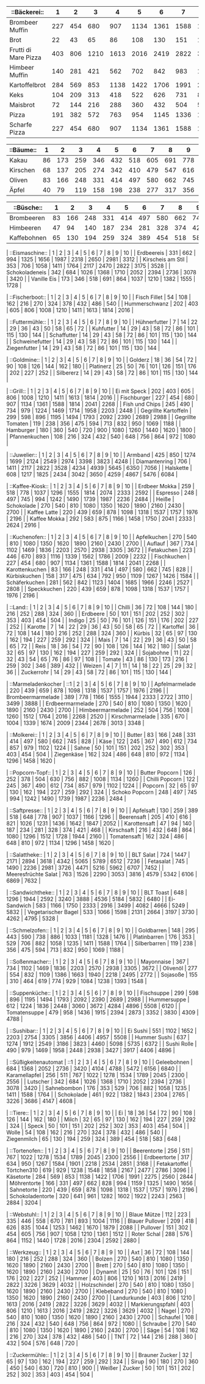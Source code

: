 
| ::Bäckerei:: | 1 | 2 | 3 | 4 | 5 | 6 | 7 | 8 | 9 | 10 |
|--------------|---|---|---|---|---|---|---|---|---|----|
| Brombeer Muffin | 227 | 454 | 680 | 907 | 1134 | 1361 | 1588 | 1814 | 2041 | 2268 |
| Brot | 22 | 43 | 65 | 86 | 108 | 130 | 151 | 173 | 194 | 216 |
| Frutti di Mare Pizza | 403 | 806 | 1210 | 1613 | 2016 | 2419 | 2822 | 3226 | 3629 | 4032 |
| Himbeer Muffin | 140 | 281 | 421 | 562 | 702 | 842 | 983 | 1123 | 1264 | 1404 |
| Kartoffelbrot | 284 | 569 | 853 | 1138 | 1422 | 1706 | 1991 | 2275 | 2560 | 2844 |
| Keks | 104 | 209 | 313 | 418 | 522 | 626 | 731 | 835 | 940 | 1044 |
| Maisbrot | 72 | 144 | 216 | 288 | 360 | 432 | 504 | 576 | 648 | 720 |
| Pizza | 191 | 382 | 572 | 763 | 954 | 1145 | 1336 | 1526 | 1717 | 1908 |
| Scharfe Pizza | 227 | 454 | 680 | 907 | 1134 | 1361 | 1588 | 1814 | 2041 | 2268 |


| ::Bäume:: | 1 | 2 | 3 | 4 | 5 | 6 | 7 | 8 | 9 | 10 |
|--------------|---|---|---|---|---|---|---|---|---|----|
| Kakau | 86 | 173 | 259 | 346 | 432 | 518 | 605 | 691 | 778 | 864 |
| Kirschen | 68 | 137 | 205 | 274 | 342 | 410 | 479 | 547 | 616 | 684 |
| Oliven | 83 | 166 | 248 | 331 | 414 | 497 | 580 | 662 | 745 | 828 |
| Äpfel | 40 | 79 | 119 | 158 | 198 | 238 | 277 | 317 | 356 | 396 |


| ::Büsche:: | 1 | 2 | 3 | 4 | 5 | 6 | 7 | 8 | 9 | 10 |
|--------------|---|---|---|---|---|---|---|---|---|----|
| Brombeeren | 83 | 166 | 248 | 331 | 414 | 497 | 580 | 662 | 745 | 828 |
| Himbeeren | 47 | 94 | 140 | 187 | 234 | 281 | 328 | 374 | 421 | 468 |
| Kaffebohnen | 65 | 130 | 194 | 259 | 324 | 389 | 454 | 518 | 583 | 648 |


| ::Eismaschine:: | 1 | 2 | 3 | 4 | 5 | 6 | 7 | 8 | 9 | 10 |
| Erdbeereis | 331 | 662 | 994 | 1325 | 1656 | 1987 | 2318 | 2650 | 2981 | 3312 |
| Kirscheis am Stil | 353 | 706 | 1058 | 1411 | 1764 | 2117 | 2470 | 2822 | 3175 | 3528 |
| Schokoladeneis | 342 | 684 | 1026 | 1368 | 1710 | 2052 | 2394 | 2736 | 3078 | 3420 |
| Vanille Eis | 173 | 346 | 518 | 691 | 864 | 1037 | 1210 | 1382 | 1555 | 1728 |


| ::Fischerboot:: | 1 | 2 | 3 | 4 | 5 | 6 | 7 | 8 | 9 | 10 |
| Fisch Fillet | 54 | 108 | 162 | 216 | 270 | 324 | 378 | 432 | 486 | 540 |
| Hummerschwanz | 202 | 403 | 605 | 806 | 1008 | 1210 | 1411 | 1613 | 1814 | 2016 |


| ::Futtermühle:: | 1 | 2 | 3 | 4 | 5 | 6 | 7 | 8 | 9 | 10 |
| Hühnerfutter | 7 | 14 | 22 | 29 | 36 | 43 | 50 | 58 | 65 | 72 |
| Kuhfutter | 14 | 29 | 43 | 58 | 72 | 86 | 101 | 115 | 130 | 144 |
| Schaffutter | 14 | 29 | 43 | 58 | 72 | 86 | 101 | 115 | 130 | 144 |
| Schweinefutter | 14 | 29 | 43 | 58 | 72 | 86 | 101 | 115 | 130 | 144 |
| Ziegenfutter | 14 | 29 | 43 | 58 | 72 | 86 | 101 | 115 | 130 | 144 |


| ::Goldmine:: | 1 | 2 | 3 | 4 | 5 | 6 | 7 | 8 | 9 | 10 |
| Golderz | 18 | 36 | 54 | 72 | 90 | 108 | 126 | 144 | 162 | 180 |
| Platinerz | 25 | 50 | 76 | 101 | 126 | 151 | 176 | 202 | 227 | 252 |
| Silbererz | 14 | 29 | 43 | 58 | 72 | 86 | 101 | 115 | 130 | 144 |


| ::Grill:: | 1 | 2 | 3 | 4 | 5 | 6 | 7 | 8 | 9 | 10 |
| Ei mit Speck | 202 | 403 | 605 | 806 | 1008 | 1210 | 1411 | 1613 | 1814 | 2016 |
| Fischburger | 227 | 454 | 680 | 907 | 1134 | 1361 | 1588 | 1814 | 2041 | 2268 |
| Fish und Chips | 245 | 490 | 734 | 979 | 1224 | 1469 | 1714 | 1958 | 2203 | 2448 |
| Gegrillte Kartoffeln | 299 | 598 | 896 | 1195 | 1494 | 1793 | 2092 | 2390 | 2689 | 2988 |
| Gegrillte Tomaten | 119 | 238 | 356 | 475 | 594 | 713 | 832 | 950 | 1069 | 1188 |
| Hamburger | 180 | 360 | 540 | 720 | 900 | 1080 | 1260 | 1440 | 1620 | 1800 |
| Pfannenkuchen | 108 | 216 | 324 | 432 | 540 | 648 | 756 | 864 | 972 | 1080 |


| ::Juwelier:: | 1 | 2 | 3 | 4 | 5 | 6 | 7 | 8 | 9 | 10 |
| Armband | 425 | 850 | 1274 | 1699 | 2124 | 2549 | 2974 | 3398 | 3823 | 4248 |
| Diamantenring | 706 | 1411 | 2117 | 2822 | 3528 | 4234 | 4939 | 5645 | 6350 | 7056 |
| Halskette | 608 | 1217 | 1825 | 2434 | 3042 | 3650 | 4259 | 4867 | 5476 | 6084 |


| ::Kaffee-Kiosk:: | 1 | 2 | 3 | 4 | 5 | 6 | 7 | 8 | 9 | 10 |
| Erdbeer Mokka | 259 | 518 | 778 | 1037 | 1296 | 1555 | 1814 | 2074 | 2333 | 2592 |
| Espresso | 248 | 497 | 745 | 994 | 1242 | 1490 | 1739 | 1987 | 2236 | 2484 |
| Heiße | Schokolade | 270 | 540 | 810 | 1080 | 1350 | 1620 | 1890 | 2160 | 2430 | 2700 |
| Kaffee Latte | 220 | 439 | 659 | 878 | 1098 | 1318 | 1537 | 1757 | 1976 | 2196 |
| Kaffee Mokka | 292 | 583 | 875 | 1166 | 1458 | 1750 | 2041 | 2333 | 2624 | 2916 |


| ::Kuchenofen:: | 1 | 2 | 3 | 4 | 5 | 6 | 7 | 8 | 9 | 10 |
| Apfelkuchen | 270 | 540 | 810 | 1080 | 1350 | 1620 | 1890 | 2160 | 2430 | 2700 |
| Auflauf | 367 | 734 | 1102 | 1469 | 1836 | 2203 | 2570 | 2938 | 3305 | 3672 |
| Fetakuchen | 223 | 446 | 670 | 893 | 1116 | 1339 | 1562 | 1786 | 2009 | 2232 |
| Fischkuchen | 227 | 454 | 680 | 907 | 1134 | 1361 | 1588 | 1814 | 2041 | 2268 |
| Karottenkuchen | 83 | 166 | 248 | 331 | 414 | 497 | 580 | 662 | 745 | 828 |
| Kürbiskuchen | 158 | 317 | 475 | 634 | 792 | 950 | 1109 | 1267 | 1426 | 1584 |
| Schäferkuchen | 281 | 562 | 842 | 1123 | 1404 | 1685 | 1966 | 2246 | 2527 | 2808 |
| Speckkuchen | 220 | 439 | 659 | 878 | 1098 | 1318 | 1537 | 1757 | 1976 | 2196 |


| ::Land:: | 1 | 2 | 3 | 4 | 5 | 6 | 7 | 8 | 9 | 10 |
| Chilli | 36 | 72 | 108 | 144 | 180 | 216 | 252 | 288 | 324 | 360 |
| Erdbeere | 50 | 101 | 151 | 202 | 252 | 302 | 353 | 403 | 454 | 504 |
| Indigo | 25 | 50 | 76 | 101 | 126 | 151 | 176 | 202 | 227 | 252 |
| Karotte | 7 | 14 | 22 | 29 | 36 | 43 | 50 | 58 | 65 | 72 |
| Kartoffel | 36 | 72 | 108 | 144 | 180 | 216 | 252 | 288 | 324 | 360 |
| Kürbis | 32 | 65 | 97 | 130 | 162 | 194 | 227 | 259 | 292 | 324 |
| Mais | 7 | 14 | 22 | 29 | 36 | 43 | 50 | 58 | 65 | 72 |
| Reis | 18 | 36 | 54 | 72 | 90 | 108 | 126 | 144 | 162 | 180 |
| Salat | 32 | 65 | 97 | 130 | 162 | 194 | 227 | 259 | 292 | 324 |
| Sojabohne | 11 | 22 | 32 | 43 | 54 | 65 | 76 | 86 | 97 | 108 |
| Tomate | 43 | 86 | 130 | 173 | 216 | 259 | 302 | 346 | 389 | 432 |
| Weizen | 4 | 7 | 11 | 14 | 18 | 22 | 25 | 29 | 32 | 36 |
| Zuckerrohr | 14 | 29 | 43 | 58 | 72 | 86 | 101 | 115 | 130 | 144 |


| ::Marmeladenkocher | ::1 | 2 | 3 | 4 | 5 | 6 | 7 | 8 | 9 | 10 |
| Apfelmarmelade | 220 | 439 | 659 | 878 | 1098 | 1318 | 1537 | 1757 | 1976 | 2196 |
| Brombeermarmelade | 389 | 778 | 1166 | 1555 | 1944 | 2333 | 2722 | 3110 | 3499 | 3888 |
| Erdbeermarmelade | 270 | 540 | 810 | 1080 | 1350 | 1620 | 1890 | 2160 | 2430 | 2700 |
| Himbeermarmelade | 252 | 504 | 756 | 1008 | 1260 | 1512 | 1764 | 2016 | 2268 | 2520 |
| Kirschmarmelade | 335 | 670 | 1004 | 1339 | 1674 | 2009 | 2344 | 2678 | 3013 | 3348 |


| ::Molkerei:: | 1 | 2 | 3 | 4 | 5 | 6 | 7 | 8 | 9 | 10 |
| Butter | 83 | 166 | 248 | 331 | 414 | 497 | 580 | 662 | 745 | 828 |
| Käse | 122 | 245 | 367 | 490 | 612 | 734 | 857 | 979 | 1102 | 1224 |
| Sahne | 50 | 101 | 151 | 202 | 252 | 302 | 353 | 403 | 454 | 504 |
| Ziegenkäse | 162 | 324 | 486 | 648 | 810 | 972 | 1134 | 1296 | 1458 | 1620 |


| ::Popcorn-Topf:: | 1 | 2 | 3 | 4 | 5 | 6 | 7 | 8 | 9 | 10 |
| Butter Popcorn | 126 | 252 | 378 | 504 | 630 | 756 | 882 | 1008 | 1134 | 1260 |
| Chilli Popcorn | 122 | 245 | 367 | 490 | 612 | 734 | 857 | 979 | 1102 | 1224 |
| Popcorn | 32 | 65 | 97 | 130 | 162 | 194 | 227 | 259 | 292 | 324 |
| Schoko Popcorn | 248 | 497 | 745 | 994 | 1242 | 1490 | 1739 | 1987 | 2236 | 2484 |


| ::Saftpresse:: | 1 | 2 | 3 | 4 | 5 | 6 | 7 | 8 | 9 | 10 |
| Apfelsaft | 130 | 259 | 389 | 518 | 648 | 778 | 907 | 1037 | 1166 | 1296 |
| Beerensaft | 205 | 410 | 616 | 821 | 1026 | 1231 | 1436 | 1642 | 1847 | 2052 |
| Karottensaft | 47 | 94 | 140 | 187 | 234 | 281 | 328 | 374 | 421 | 468 |
| Kirschsaft | 216 | 432 | 648 | 864 | 1080 | 1296 | 1512 | 1728 | 1944 | 2160 |
| Tomatensaft | 162 | 324 | 486 | 648 | 810 | 972 | 1134 | 1296 | 1458 | 1620 |


| ::Salattheke:: | 1 | 2 | 3 | 4 | 5 | 6 | 7 | 8 | 9 | 10 |
| BLT Salat | 724 | 1447 | 2171 | 2894 | 3618 | 4342 | 5065 | 5789 | 6512 | 7236 |
| Fetasalat | 745 | 1490 | 2236 | 2981 | 3726 | 4471 | 5216 | 5962 | 6707 | 7452 |
| Meeresfrüchte Salat | 763 | 1526 | 2290 | 3053 | 3816 | 4579 | 5342 | 6106 | 6869 | 7632 |


| ::Sandwichtheke:: | 1 | 2 | 3 | 4 | 5 | 6 | 7 | 8 | 9 | 10 |
| BLT Toast | 648 | 1296 | 1944 | 2592 | 3240 | 3888 | 4536 | 5184 | 5832 | 6480 |
| Ei-Sandwich | 583 | 1166 | 1750 | 2333 | 2916 | 3499 | 4082 | 4666 | 5249 | 5832 |
| Vegetarischer Bagel | 533 | 1066 | 1598 | 2131 | 2664 | 3197 | 3730 | 4262 | 4795 | 5328 |


| ::Schmelzofen:: | 1 | 2 | 3 | 4 | 5 | 6 | 7 | 8 | 9 | 10 |
| Goldbarren | 148 | 295 | 443 | 590 | 738 | 886 | 1033 | 1181 | 1328 | 1476 |
| Platinbarren | 176 | 353 | 529 | 706 | 882 | 1058 | 1235 | 1411 | 1588 | 1764 |
| Silberbarren | 119 | 238 | 356 | 475 | 594 | 713 | 832 | 950 | 1069 | 1188 |


| ::Soßenmacher:: | 1 | 2 | 3 | 4 | 5 | 6 | 7 | 8 | 9 | 10 |
| Mayonnaise | 367 | 734 | 1102 | 1469 | 1836 | 2203 | 2570 | 2938 | 3305 | 3672 |
| Olivenöl | 277 | 554 | 832 | 1109 | 1386 | 1663 | 1940 | 2218 | 2495 | 2772 |
| Sojasoße | 155 | 310 | 464 | 619 | 774 | 929 | 1084 | 1238 | 1393 | 1548 |


| ::Suppenküche:: | 1 | 2 | 3 | 4 | 5 | 6 | 7 | 8 | 9 | 10 |
| Fischsuppe | 299 | 598 | 896 | 1195 | 1494 | 1793 | 2092 | 2390 | 2689 | 2988 |
| Hummersuppe | 612 | 1224 | 1836 | 2448 | 3060 | 3672 | 4284 | 4896 | 5508 | 6120 |
| Tomatensuppe | 479 | 958 | 1436 | 1915 | 2394 | 2873 | 3352 | 3830 | 4309 | 4788 |


| ::Sushibar:: | 1 | 2 | 3 | 4 | 5 | 6 | 7 | 8 | 9 | 10 |
| Ei Sushi | 551 | 1102 | 1652 | 2203 | 2754 | 3305 | 3856 | 4406 | 4957 | 5508 |
| Hummer Sushi | 637 | 1274 | 1912 | 2549 | 3186 | 3823 | 4460 | 5098 | 5735 | 6372 |
| Sushi Rolle | 490 | 979 | 1469 | 1958 | 2448 | 2938 | 3427 | 3917 | 4406 | 4896 |


| ::Süßigkeitenautomat | ::1 | 2 | 3 | 4 | 5 | 6 | 7 | 8 | 9 | 10 |
| Geleebohnen | 684 | 1368 | 2052 | 2736 | 3420 | 4104 | 4788 | 5472 | 6156 | 6840 |
| Karamellapfel | 256 | 511 | 767 | 1022 | 1278 | 1534 | 1789 | 2045 | 2300 | 2556 |
| Lutscher | 342 | 684 | 1026 | 1368 | 1710 | 2052 | 2394 | 2736 | 3078 | 3420 |
| Sahnebombon | 176 | 353 | 529 | 706 | 882 | 1058 | 1235 | 1411 | 1588 | 1764 |
| Schokolade | 461 | 922 | 1382 | 1843 | 2304 | 2765 | 3226 | 3686 | 4147 | 4608 |


| ::Tiere:: | 1 | 2 | 3 | 4 | 5 | 6 | 7 | 8 | 9 | 10 |
| Ei | 18 | 36 | 54 | 72 | 90 | 108 | 126 | 144 | 162 | 180 |
| Milch | 32 | 65 | 97 | 130 | 162 | 194 | 227 | 259 | 292 | 324 |
| Speck | 50 | 101 | 151 | 202 | 252 | 302 | 353 | 403 | 454 | 504 |
| Wolle | 54 | 108 | 162 | 216 | 270 | 324 | 378 | 432 | 486 | 540 |
| Ziegenmilch | 65 | 130 | 194 | 259 | 324 | 389 | 454 | 518 | 583 | 648 |


| ::Tortenofen:: | 1 | 2 | 3 | 4 | 5 | 6 | 7 | 8 | 9 | 10 |
| Beerentorte | 256 | 511 | 767 | 1022 | 1278 | 1534 | 1789 | 2045 | 2300 | 2556 |
| Erdbeertorte | 317 | 634 | 950 | 1267 | 1584 | 1901 | 2218 | 2534 | 2851 | 3168 |
| Fetakartoffel | Törtchen310 | 619 | 929 | 1238 | 1548 | 1858 | 2167 | 2477 | 2786 | 3096 |
| Käsetorte | 284 | 569 | 853 | 1138 | 1422 | 1706 | 1991 | 2275 | 2560 | 2844 |
| Möhrentorte | 166 | 331 | 497 | 662 | 828 | 994 | 1159 | 1325 | 1490 | 1656 |
| Sahnetorte | 220 | 439 | 659 | 878 | 1098 | 1318 | 1537 | 1757 | 1976 | 2196 |
| Schokoladentorte | 320 | 641 | 961 | 1282 | 1602 | 1922 | 2243 | 2563 | 2884 | 3204 |


| ::Webstuhl:: | 1 | 2 | 3 | 4 | 5 | 6 | 7 | 8 | 9 | 10 |
| Blaue Mütze | 112 | 223 | 335 | 446 | 558 | 670 | 781 | 893 | 1004 | 1116 |
| Blauer Pullover | 209 | 418 | 626 | 835 | 1044 | 1253 | 1462 | 1670 | 1879 | 2088 |
| Pullover | 151 | 302 | 454 | 605 | 756 | 907 | 1058 | 1210 | 1361 | 1512 |
| Roter Schal | 288 | 576 | 864 | 1152 | 1440 | 1728 | 2016 | 2304 | 2592 | 2880 |


| ::Werkzeug:: | 1 | 2 | 3 | 4 | 5 | 6 | 7 | 8 | 9 | 10 |
| Axt | 36 | 72 | 108 | 144 | 180 | 216 | 252 | 288 | 324 | 360 |
| Bolzen | 270 | 540 | 810 | 1080 | 1350 | 1620 | 1890 | 2160 | 2430 | 2700 |
| Brett | 270 | 540 | 810 | 1080 | 1350 | 1620 | 1890 | 2160 | 2430 | 2700 |
| Dynamit | 25 | 50 | 76 | 101 | 126 | 151 | 176 | 202 | 227 | 252 |
| Hammer | 403 | 806 | 1210 | 1613 | 2016 | 2419 | 2822 | 3226 | 3629 | 4032 |
| Holzschindel | 270 | 540 | 810 | 1080 | 1350 | 1620 | 1890 | 2160 | 2430 | 2700 |
| Klebeband | 270 | 540 | 810 | 1080 | 1350 | 1620 | 1890 | 2160 | 2430 | 2700 |
| Landurkunde | 403 | 806 | 1210 | 1613 | 2016 | 2419 | 2822 | 3226 | 3629 | 4032 |
| Markierungspfahl | 403 | 806 | 1210 | 1613 | 2016 | 2419 | 2822 | 3226 | 3629 | 4032 |
| Nagel | 270 | 540 | 810 | 1080 | 1350 | 1620 | 1890 | 2160 | 2430 | 2700 |
| Schaufel | 108 | 216 | 324 | 432 | 540 | 648 | 756 | 864 | 972 | 1080 |
| Schraube | 270 | 540 | 810 | 1080 | 1350 | 1620 | 1890 | 2160 | 2430 | 2700 |
| Säge | 54 | 108 | 162 | 216 | 270 | 324 | 378 | 432 | 486 | 540 |
| TNT | 72 | 144 | 216 | 288 | 360 | 432 | 504 | 576 | 648 | 720 |


| ::Zuckermühle:: | 1 | 2 | 3 | 4 | 5 | 6 | 7 | 8 | 9 | 10 |
| Brauner Zucker | 32 | 65 | 97 | 130 | 162 | 194 | 227 | 259 | 292 | 324 |
| Sirup | 90 | 180 | 270 | 360 | 450 | 540 | 630 | 720 | 810 | 900 |
| Weißer | Zucker | 50 | 101 | 151 | 202 | 252 | 302 | 353 | 403 | 454 | 504 |
